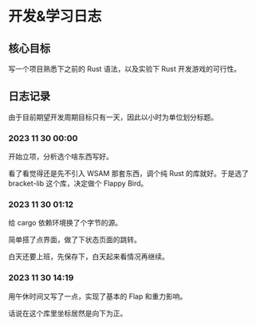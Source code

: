 # 开发&学习日志

## 核心目标

写一个项目熟悉下之前的 Rust 语法，以及实验下 Rust 开发游戏的可行性。

## 日志记录

由于目前期望开发周期目标只有一天，因此以小时为单位划分标题。

### 2023 11 30 00:00

开始立项，分析选个啥东西写好。

看了看觉得还是先不引入 WSAM 那套东西，调个纯 Rust 的库就好。于是选了 bracket-lib 这个库，决定做个 Flappy Bird。

### 2023 11 30 01:12

给 cargo 依赖环境换了个字节的源。

简单搭了点界面，做了下状态页面的跳转。

白天还要上班，先保存下，白天起来看情况再继续。

### 2023 11 30 14:19

用午休时间又写了一点，实现了基本的 Flap 和重力影响。

话说在这个库里坐标居然是向下为正。
